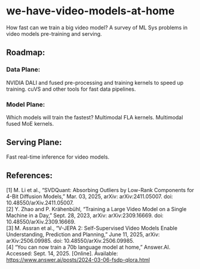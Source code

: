 # we-have-video-models-at-home
How fast can we train a big video model? A survey of ML Sys problems in video models pre-training and serving.

## Roadmap:

### Data Plane:
NVIDIA DALI and fused pre-processing and training kernels to speed up training. cuVS and other tools for fast data pipelines.

### Model Plane:
Which models will train the fastest? Multimodal FLA kernels. Multimodal fused MoE kernels.

## Serving Plane:
Fast real-time inference for video models.

## References:
[1] M. Li et al., “SVDQuant: Absorbing Outliers by Low-Rank Components for 4-Bit Diffusion Models,” Mar. 03, 2025, arXiv: arXiv:2411.05007. doi: 10.48550/arXiv.2411.05007.    
[2] Y. Zhao and P. Krähenbühl, “Training a Large Video Model on a Single Machine in a Day,” Sept. 28, 2023, arXiv: arXiv:2309.16669. doi: 10.48550/arXiv.2309.16669.    
[3] M. Assran et al., “V-JEPA 2: Self-Supervised Video Models Enable Understanding, Prediction and Planning,” June 11, 2025, arXiv: arXiv:2506.09985. doi: 10.48550/arXiv.2506.09985.    
[4] “You can now train a 70b language model at home,” Answer.AI. Accessed: Sept. 14, 2025. [Online]. Available: https://www.answer.ai/posts/2024-03-06-fsdp-qlora.html    
